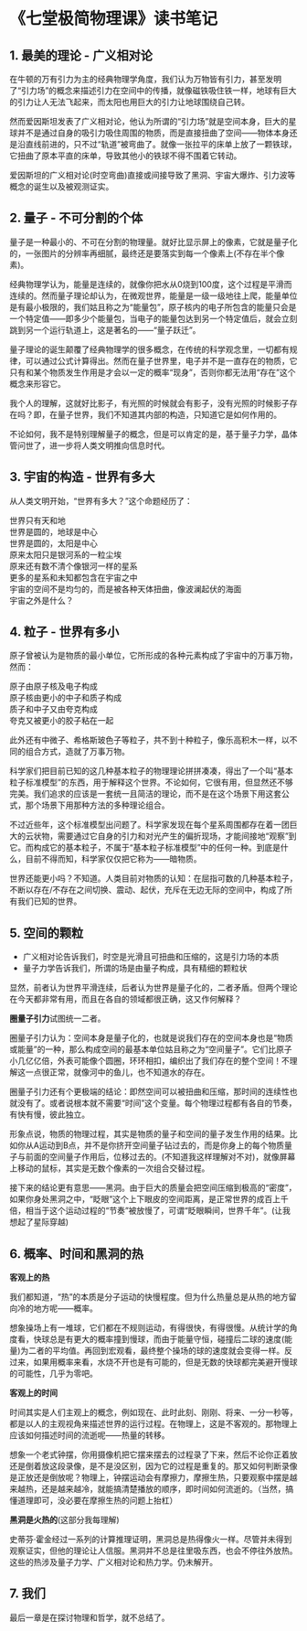 # 《七堂极简物理课》读书笔记
## 1. 最美的理论 - 广义相对论

在牛顿的万有引力为主的经典物理学角度，我们认为万物皆有引力，甚至发明了“引力场”的概念来描述引力在空间中的传播，就像磁铁吸住铁一样，地球有巨大的引力让人无法飞起来，而太阳也用巨大的引力让地球围绕自己转。

然而爱因斯坦发表了广义相对论，他认为所谓的“引力场”就是空间本身，巨大的星球并不是通过自身的吸引力吸住周围的物质，而是直接扭曲了空间——物体本身还是沿直线前进的，只不过“轨道”被弯曲了。就像一张拉平的床单上放了一颗铁球，它扭曲了原本平直的床单，导致其他小的铁球不得不围着它转动。

爱因斯坦的广义相对论(时空弯曲)直接或间接导致了黑洞、宇宙大爆炸、引力波等概念的诞生以及被观测证实。

## 2. 量子 - 不可分割的个体

量子是一种最小的、不可在分割的物理量。就好比显示屏上的像素，它就是量子化的，一张图片的分辨率再细腻，最终还是要落实到每一个像素上(不存在半个像素)。

经典物理学认为，能量是连续的，就像你把水从0烧到100度，这个过程是平滑而连续的。然而量子理论却认为，在微观世界，能量是一级一级地往上爬，能量单位是有最小极限的，我们姑且称之为“能量包”，原子核内的电子所包含的能量只会是一个特定值——即多少个能量包，当电子的能量包达到另一个特定值后，就会立刻跳到另一个运行轨道上，这是著名的——“量子跃迁”。

量子理论的诞生颠覆了经典物理学的很多概念，在传统的科学观念里，一切都有规律，可以通过公式计算得出。然而在量子世界里，电子并不是一直存在的物质，它只有和某个物质发生作用是才会以一定的概率“现身”，否则你都无法用“存在”这个概念来形容它。

我个人的理解，这就好比影子，有光照的时候就会有影子，没有光照的时候影子存在吗？即，在量子世界，我们不知道其内部的构造，只知道它是如何作用的。

不论如何，我不是特别理解量子的概念，但是可以肯定的是，基于量子力学，晶体管问世了，进一步将人类文明推向信息时代。

## 3. 宇宙的构造 - 世界有多大

从人类文明开始，“世界有多大？”这个命题经历了：

世界只有天和地  
世界是圆的，地球是中心  
世界是圆的，太阳是中心  
原来太阳只是银河系的一粒尘埃  
原来还有数不清个像银河一样的星系  
更多的星系和未知都包含在宇宙之中  
宇宙的空间不是均匀的，而是被各种天体扭曲，像波澜起伏的海面  
宇宙之外是什么？

## 4. 粒子 - 世界有多小

原子曾被认为是物质的最小单位，它所形成的各种元素构成了宇宙中的万事万物，然而：

原子由原子核及电子构成  
原子核由更小的中子和质子构成  
质子和中子又由夸克构成  
夸克又被更小的胶子粘在一起  

此外还有中微子、希格斯玻色子等粒子，共不到十种粒子，像乐高积木一样，以不同的组合方式，造就了万事万物。

科学家们把目前已知的这几种基本粒子的物理理论拼拼凑凑，得出了一个叫“基本粒子标准模型”的东西，用于解释这个世界。不论如何，它很有用，但显然还不够完美。我们追求的应该是一套统一且简洁的理论，而不是在这个场景下用这套公式，那个场景下用那种方法的多种理论组合。

不过近些年，这个标准模型出问题了。科学家发现在每个星系周围都存在着一团巨大的云状物，需要通过它自身的引力和对光产生的偏折现场，才能间接地“观察”到它。而构成它的基本粒子，不属于“基本粒子标准模型”中的任何一种。到底是什么，目前不得而知，科学家仅仅把它称为——暗物质。

世界还能更小吗？不知道。人类目前对物质的认知：在屈指可数的几种基本粒子，不断以存在/不存在之间切换、震动、起伏，充斥在无边无际的空间中，构成了所有我们已知的世界。

## 5. 空间的颗粒

- 广义相对论告诉我们，时空是光滑且可扭曲和压缩的，这是引力场的本质
- 量子力学告诉我们，所谓的场是由量子构成，具有精细的颗粒状

显然，前者认为世界平滑连续，后者认为世界是量子化的，二者矛盾。但两个理论在今天都非常有用，而且在各自的领域都很正确，这又作何解释？

**圈量子引力**试图统一二者。

圈量子引力认为：空间本身是量子化的，也就是说我们存在的空间本身也是“物质或能量”的一种，那么构成空间的最基本单位姑且称之为“空间量子”。它们比原子小几亿亿倍，外表可能像个圆圈，环环相扣，编织出了我们存在的整个空间！不理解这一点很正常，就像河中的鱼儿，也不知道水的存在。

圈量子引力还有个更极端的结论：即然空间可以被扭曲和压缩，那时间的连续性也就没有了。或者说根本就不需要“时间”这个变量。每个物理过程都有各自的节奏，有快有慢，彼此独立。

形象点说，物质的物理过程，其实是物质的量子和空间的量子发生作用的结果。比如你从A运动到B点，并不是你挤开空间量子钻过去的，而是你身上的每个物质量子与前面的空间量子作用后，位移过去的。(不知道我这样理解对不对)，就像屏幕上移动的鼠标，其实是无数个像素的一次组合交替过程。

接下来的结论更有意思——黑洞。由于巨大的质量会把空间压缩到极高的“密度”，如果你身处黑洞之中，“眨眼”这个上下眼皮的空间距离，是正常世界的成百上千倍，相当于这个运动过程的“节奏”被放慢了，可谓“眨眼瞬间，世界千年”。(让我想起了星际穿越)

## 6. 概率、时间和黑洞的热

**客观上的热**

我们都知道，“热”的本质是分子运动的快慢程度。但为什么热量总是从热的地方留向冷的地方呢——概率。

想象操场上有一堆球，它们都在不规则运动，有得很快，有得很慢。从统计学的角度看，快球总是有更大的概率撞到慢球，而由于能量守恒，碰撞后二球的速度(能量)为二者的平均值。再回到宏观看，最终整个操场的球的速度就会变得一样。反过来，如果用概率来看，水烧不开也是有可能的，但是无数的快球都完美避开慢球的可能性，几乎为零吧。

**客观上的时间**

时间其实是人们主观上的概念，例如现在、此时此刻、刚刚、将来、一分一秒等，都是以人的主观视角来描述世界的运行过程。在物理上，这是不客观的。那物理上应该如何描述时间的流逝呢——热量的转移。

想象一个老式钟摆，你用摄像机把它摆来摆去的过程录了下来，然后不论你正着放还是倒着放这段录像，是不是没区别，因为它的过程是重复的。那又如何判断录像是正放还是倒放呢？物理上，钟摆运动会有摩擦力，摩擦生热，只要观察中摆是越来越热，还是越来越冷，就能搞清楚播放的顺序，即时间如何流逝的。（当然，搞懂道理即可，没必要在摩擦生热的问题上抬杠）

**黑洞是火热的**(这部分我每理解)

史蒂芬·霍金经过一系列的计算推理证明，黑洞总是热得像火一样。尽管并未得到观察证实，但他的理论让人信服。黑洞并不总是往里吸东西，也会不停往外放热。这些的热涉及量子力学、广义相对论和热力学。仍未解开。

## 7. 我们

最后一章是在探讨物理和哲学，就不总结了。